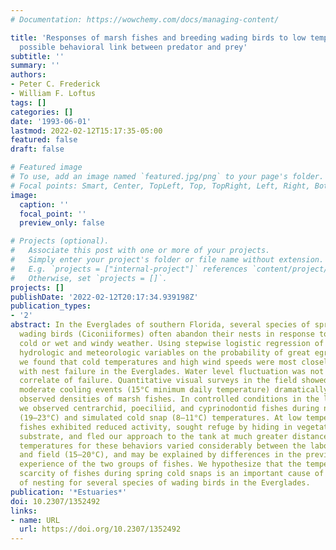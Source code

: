 ```yaml
---
# Documentation: https://wowchemy.com/docs/managing-content/

title: 'Responses of marsh fishes and breeding wading birds to low temperatures: A
  possible behavioral link between predator and prey'
subtitle: ''
summary: ''
authors:
- Peter C. Frederick
- William F. Loftus
tags: []
categories: []
date: '1993-06-01'
lastmod: 2022-02-12T15:17:35-05:00
featured: false
draft: false

# Featured image
# To use, add an image named `featured.jpg/png` to your page's folder.
# Focal points: Smart, Center, TopLeft, Top, TopRight, Left, Right, BottomLeft, Bottom, BottomRight.
image:
  caption: ''
  focal_point: ''
  preview_only: false

# Projects (optional).
#   Associate this post with one or more of your projects.
#   Simply enter your project's folder or file name without extension.
#   E.g. `projects = ["internal-project"]` references `content/project/deep-learning/index.md`.
#   Otherwise, set `projects = []`.
projects: []
publishDate: '2022-02-12T20:17:34.939198Z'
publication_types:
- '2'
abstract: In the Everglades of southern Florida, several species of spring- and winter-nesting
  wading birds (Ciconiiformes) often abandon their nests in response to periods of
  cold or wet and windy weather. Using stepwise logistic regression of a variety of
  hydrologic and meteorologic variables on the probability of great egret nest failure,
  we found that cold temperatures and high wind speeds were most closely associated
  with nest failure in the Everglades. Water level fluctuation was not a significant
  correlate of failure. Quantitative visual surveys in the field showed that even
  moderate cooling events (15°C minimum daily temperature) dramatically altered the
  observed densities of marsh fishes. In controlled conditions in the laboratory,
  we observed centrarchid, poeciliid, and cyprinodontid fishes during normal high
  (19–23°C) and simulated cold snap (8–11°C) temperatures. At low temperatures, the
  fishes exhibited reduced activity, sought refuge by hiding in vegetation and/or
  substrate, and fled our approach to the tank at much greater distances. Threshold
  temperatures for these behaviors varied considerably between the laboratory (9–11°C)
  and field (15–20°C), and may be explained by differences in the previous thermal
  experience of the two groups of fishes. We hypothesize that the temperature-induced
  scarcity of fishes during spring cold snaps is an important cause of disruption
  of nesting for several species of wading birds in the Everglades.
publication: '*Estuaries*'
doi: 10.2307/1352492
links:
- name: URL
  url: https://doi.org/10.2307/1352492
---
```

